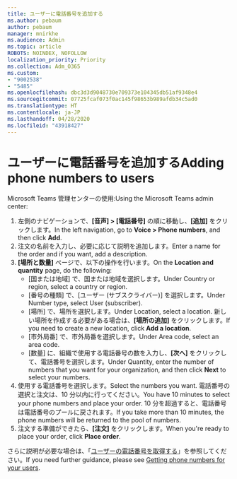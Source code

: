 ```yaml
---
title: ユーザーに電話番号を追加する
ms.author: pebaum
author: pebaum
manager: mnirkhe
ms.audience: Admin
ms.topic: article
ROBOTS: NOINDEX, NOFOLLOW
localization_priority: Priority
ms.collection: Adm_O365
ms.custom:
- "9002538"
- "5485"
ms.openlocfilehash: dbc3d3d9048730e709373e104345db51af9348e4
ms.sourcegitcommit: 07725fcaf073f0ac145f98653b989afdb34c5ad0
ms.translationtype: HT
ms.contentlocale: ja-JP
ms.lasthandoff: 04/28/2020
ms.locfileid: "43918427"
---
```

# <a name="adding-phone-numbers-to-users"></a><span data-ttu-id="cf762-102">ユーザーに電話番号を追加する</span><span class="sxs-lookup"><span data-stu-id="cf762-102">Adding phone numbers to users</span></span>

<span data-ttu-id="cf762-103">Microsoft Teams 管理センターの使用:</span><span class="sxs-lookup"><span data-stu-id="cf762-103">Using the Microsoft Teams admin center:</span></span>

1. <span data-ttu-id="cf762-104">左側のナビゲーションで、**[音声] > [電話番号]** の順に移動し、**[追加]** をクリックします。</span><span class="sxs-lookup"><span data-stu-id="cf762-104">In the left navigation, go to **Voice > Phone numbers**, and then click **Add**.</span></span>
2. <span data-ttu-id="cf762-105">注文の名前を入力し、必要に応じて説明を追加します。</span><span class="sxs-lookup"><span data-stu-id="cf762-105">Enter a name for the order and if you want, add a description.</span></span>
3. <span data-ttu-id="cf762-106">**[場所と数量]** ページで、以下の操作を行います。</span><span class="sxs-lookup"><span data-stu-id="cf762-106">On the **Location and quantity** page, do the following:</span></span>
    - <span data-ttu-id="cf762-107">[国または地域] で、国または地域を選択します。</span><span class="sxs-lookup"><span data-stu-id="cf762-107">Under Country or region, select a country or region.</span></span>
    - <span data-ttu-id="cf762-108">[番号の種類] で、[ユーザー (サブスクライバー)] を選択します。</span><span class="sxs-lookup"><span data-stu-id="cf762-108">Under Number type, select User (subscriber).</span></span>
    - <span data-ttu-id="cf762-109">[場所] で、場所を選択します。</span><span class="sxs-lookup"><span data-stu-id="cf762-109">Under Location, select a location.</span></span> <span data-ttu-id="cf762-110">新しい場所を作成する必要がある場合は、**[場所の追加]** をクリックします。</span><span class="sxs-lookup"><span data-stu-id="cf762-110">If you need to create a new location, click **Add a location**.</span></span>
    - <span data-ttu-id="cf762-111">[市外局番] で、市外局番を選択します。</span><span class="sxs-lookup"><span data-stu-id="cf762-111">Under Area code, select an area code.</span></span>
    - <span data-ttu-id="cf762-112">[数量] に、組織で使用する電話番号の数を入力し、**[次へ]** をクリックして、電話番号を選択します。</span><span class="sxs-lookup"><span data-stu-id="cf762-112">Under Quantity, enter the number of numbers that you want for your organization, and then click **Next** to select your numbers.</span></span>
4. <span data-ttu-id="cf762-113">使用する電話番号を選択します。</span><span class="sxs-lookup"><span data-stu-id="cf762-113">Select the numbers you want.</span></span> <span data-ttu-id="cf762-114">電話番号の選択と注文は、10 分以内に行ってください。</span><span class="sxs-lookup"><span data-stu-id="cf762-114">You have 10 minutes to select your phone numbers and place your order.</span></span> <span data-ttu-id="cf762-115">10 分を超過すると、電話番号は電話番号のプールに戻されます。</span><span class="sxs-lookup"><span data-stu-id="cf762-115">If you take more than 10 minutes, the phone numbers will be returned to the pool of numbers.</span></span>
5. <span data-ttu-id="cf762-116">注文する準備ができたら、**[注文]** をクリックします。</span><span class="sxs-lookup"><span data-stu-id="cf762-116">When you're ready to place your order, click **Place order**.</span></span>

<span data-ttu-id="cf762-117">さらに説明が必要な場合は、「[ユーザーの電話番号を取得する](https://docs.microsoft.com/microsoftteams/getting-phone-numbers-for-your-users)」を参照してください。</span><span class="sxs-lookup"><span data-stu-id="cf762-117">If you need further guidance, please see [Getting phone numbers for your users](https://docs.microsoft.com/microsoftteams/getting-phone-numbers-for-your-users).</span></span>
